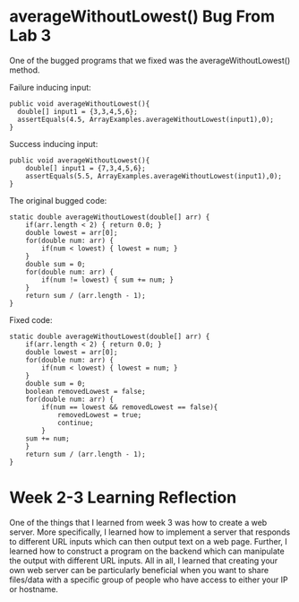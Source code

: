 # averageWithoutLowest() Bug From Lab 3

One of the bugged programs that we fixed was the averageWithoutLowest() method.

Failure inducing input: 

    public void averageWithoutLowest(){
      double[] input1 = {3,3,4,5,6}; 
      assertEquals(4.5, ArrayExamples.averageWithoutLowest(input1),0); 
    }

Success inducing input: 

    public void averageWithoutLowest(){
        double[] input1 = {7,3,4,5,6}; 
        assertEquals(5.5, ArrayExamples.averageWithoutLowest(input1),0); 
    }

The original bugged code: 

    static double averageWithoutLowest(double[] arr) {
        if(arr.length < 2) { return 0.0; }
        double lowest = arr[0];
        for(double num: arr) {
            if(num < lowest) { lowest = num; }
        }
        double sum = 0;
        for(double num: arr) {
            if(num != lowest) { sum += num; }
        }
        return sum / (arr.length - 1);
    }

Fixed code: 

    static double averageWithoutLowest(double[] arr) {
        if(arr.length < 2) { return 0.0; }
        double lowest = arr[0];
        for(double num: arr) {
            if(num < lowest) { lowest = num; }
        }
        double sum = 0;
        boolean removedLowest = false;
        for(double num: arr) {
            if(num == lowest && removedLowest == false){
                removedLowest = true; 
                continue; 
            }
        sum += num; 
        }
        return sum / (arr.length - 1);
    }

# Week 2-3 Learning Reflection 

One of the things that I learned from week 3 was how to create a web server. More specifically, I learned how to implement a server that responds to different URL inputs which can then output text on a web page. Further, I learned how to construct a program on the backend which can manipulate the output with different URL inputs. All in all, I learned that creating your own web server can be particularly beneficial when you want to share files/data with a specific group of people who have access to either your IP or hostname. 
